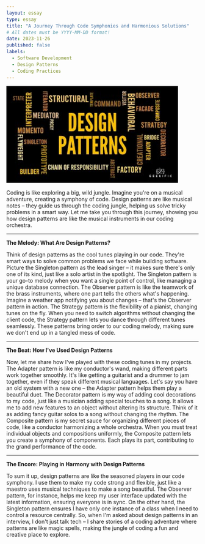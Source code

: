 ```yaml
---
layout: essay
type: essay
title: "A Journey Through Code Symphonies and Harmonious Solutions"
# All dates must be YYYY-MM-DD format!
date: 2023-11-26
published: false
labels:
  - Software Development
  - Design Patterns
  - Coding Practices
---
```


<img width="450px" class="rounded float-start pe-4" src="../img/mqdefault.jpg">



Coding is like exploring a big, wild jungle. Imagine you're on a musical adventure, creating a symphony of code. Design patterns are like musical notes – they guide us through the coding jungle,
 helping us solve tricky problems in a smart way. Let me take you through this journey, showing you how design patterns are like the musical instruments in our coding orchestra.



---

**The Melody: What Are Design Patterns?**

Think of design patterns as the cool tunes playing in our code. They're smart ways to solve common problems we face while building software. Picture the Singleton pattern as the lead singer – it makes sure there's only one of its kind,
 just like a solo artist in the spotlight. The Singleton pattern is your go-to melody when you want a single point of control, like managing a unique database connection. The Observer pattern is like the teamwork of the brass instruments,
  where one part tells the others what's happening. Imagine a weather app notifying you about changes – that's the Observer pattern in action. The Strategy pattern is the flexibility of a pianist, changing tunes on the fly.
  When you need to switch algorithms without changing the client code, the Strategy pattern lets you dance through different tunes seamlessly. These patterns bring order to our coding melody, making sure we don't end up in a tangled mess of code.

---

**The Beat: How I've Used Design Patterns**

Now, let me share how I've played with these coding tunes in my projects. The Adapter pattern is like my conductor's wand, making different parts work together smoothly. It's like getting a guitarist and a drummer to jam together, even if they speak different musical languages.
Let's say you have an old system with a new one – the Adapter pattern helps them play a beautiful duet. The Decorator pattern is my way of adding cool decorations to my code, just like a musician adding special touches to a song. It allows me to add new features to an object without altering its structure.
Think of it as adding fancy guitar solos to a song without changing the rhythm. The Composite pattern is my secret sauce for organizing different pieces of code, like a conductor harmonizing a whole orchestra. When you must treat individual objects and compositions uniformly,
the Composite pattern lets you create a symphony of components. Each plays its part, contributing to the grand performance of the code.

---

**The Encore: Playing in Harmony with Design Patterns**

To sum it up, design patterns are like the seasoned players in our code symphony. I use them to make my code strong and flexible, just like a maestro uses musical techniques to make a song beautiful. The Observer pattern, for instance, helps me keep my user interface updated with the latest information, ensuring everyone is in sync.
On the other hand, the Singleton pattern ensures I have only one instance of a class when I need to control a resource centrally. So, when I'm asked about design patterns in an interview, I don't just talk tech – I share stories of a coding adventure where patterns are like magic spells, making the jungle of coding a fun and creative place to explore.
